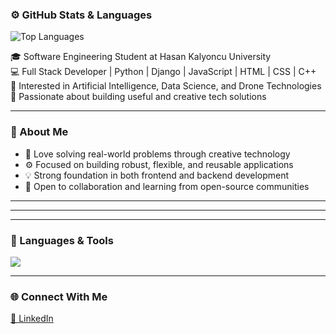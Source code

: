 
### ⚙️ GitHub Stats & Languages
![Top Languages](https://github-readme-stats.vercel.app/api/top-langs/?username=afakruha2003&layout=compact&theme=tokyonight)



🎓 Software Engineering Student at Hasan Kalyoncu University  
💻 Full Stack Developer | Python | Django | JavaScript | HTML | CSS | C++  
🤖 Interested in Artificial Intelligence, Data Science, and Drone Technologies   
🌱 Passionate about building useful and creative tech solutions  

---

### 🧠 About Me  
- 🧩 Love solving real-world problems through creative technology  
- ⚙️ Focused on building robust, flexible, and reusable applications  
- 💡 Strong foundation in both frontend and backend development  
- 🤝 Open to collaboration and learning from open-source communities  

---


---

---

### 🧩 Languages & Tools

<p align="left">
  <img src="https://skillicons.dev/icons?i=python,django,html,css,js,cpp,git,github,vscode,arduino" />
</p>

---

### 🌐 Connect With Me
[💼 LinkedIn](https://www.linkedin.com/in/ruha-kabbani/)  


